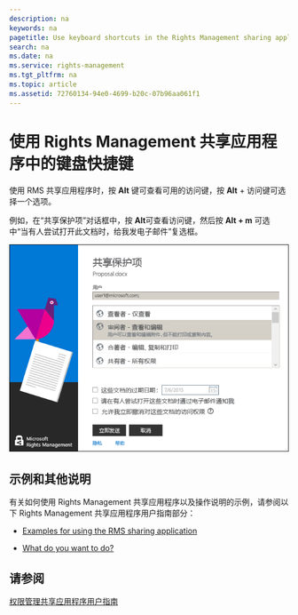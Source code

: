 ```yaml
---
description: na
keywords: na
pagetitle: Use keyboard shortcuts in the Rights Management sharing application
search: na
ms.date: na
ms.service: rights-management
ms.tgt_pltfrm: na
ms.topic: article
ms.assetid: 72760134-94e0-4699-b20c-07b96aa061f1
---
```

# 使用 Rights Management 共享应用程序中的键盘快捷键
使用 RMS 共享应用程序时，按 **Alt** 键可查看可用的访问键，按 **Alt** + 访问键可选择一个选项。

例如，在“共享保护项”对话框中，按 **Alt**可查看访问键，然后按 **Alt + m** 可选中“当有人尝试打开此文档时，给我发电子邮件”复选框。

![](../Image/ADRMS_MSRMSApp_AccessKeys.png)

## 示例和其他说明
有关如何使用 Rights Management 共享应用程序以及操作说明的示例，请参阅以下 Rights Management 共享应用程序用户指南部分：

-   [Examples for using the RMS sharing application](../Topic/Rights_Management_sharing_application_user_guide.md#BKMK_SharingExamples)

-   [What do you want to do?](../Topic/Rights_Management_sharing_application_user_guide.md#BKMK_SharingInstructions)

## 请参阅
[权限管理共享应用程序用户指南](../Topic/Rights_Management_sharing_application_user_guide.md)

